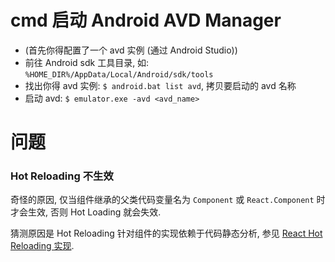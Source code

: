 # cmd 启动 Android AVD Manager

- (首先你得配置了一个 avd 实例 (通过 Android Studio))
- 前往 Android sdk 工具目录, 如: `%HOME_DIR%/AppData/Local/Android/sdk/tools`
- 找出你得 avd 实例: `$ android.bat list avd`, 拷贝要启动的 avd 名称
- 启动 avd: `$ emulator.exe -avd <avd_name>`

# 问题

### Hot Reloading 不生效

奇怪的原因, 仅当组件继承的父类代码变量名为 `Component` 或 `React.Component` 时才会生效, 否则 Hot Loading 就会失效.

猜测原因是 Hot Reloading 针对组件的实现依赖于代码静态分析, 参见 [React Hot Reloading 实现](https://facebook.github.io/react-native/blog/2016/03/24/introducing-hot-reloading.html).
